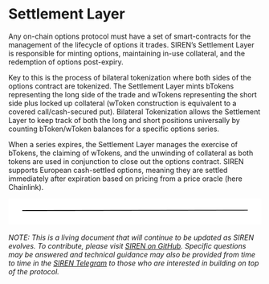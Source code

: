 # Settlement Layer

Any on-chain options protocol must have a set of smart-contracts for the management of the lifecycle of options it trades.  SIREN’s Settlement Layer is responsible for minting options, maintaining in-use collateral, and the redemption of options post-expiry.

Key to this is the process of bilateral tokenization where both sides of the options contract are tokenized. The Settlement Layer mints bTokens representing the long side of the trade and wTokens representing the short side plus locked up collateral (wToken construction is equivalent to a covered call/cash-secured put). Bilateral Tokenization allows the Settlement Layer to keep track of both the long and short positions universally by counting bToken/wToken balances for a specific options series.

When a series expires, the Settlement Layer manages the exercise of bTokens, the claiming of wTokens, and the unwinding of collateral as both tokens are used in conjunction to close out the options contract.  SIREN supports European cash-settled options, meaning they are settled immediately after expiration based on pricing from a price oracle (here Chainlink).

![](../.gitbook/assets/image.png)

_NOTE: This is a living document that will continue to be updated as SIREN evolves. To contribute, please visit_ [_SIREN on GitHub_](https://github.com/sirenmarkets/core)_. Specific questions may be answered and technical guidance may also be provided from time to time in the_ [_SIREN Telegram_](https://t.me/sirenmarkets) _to those who are interested in building on top of the protocol._
